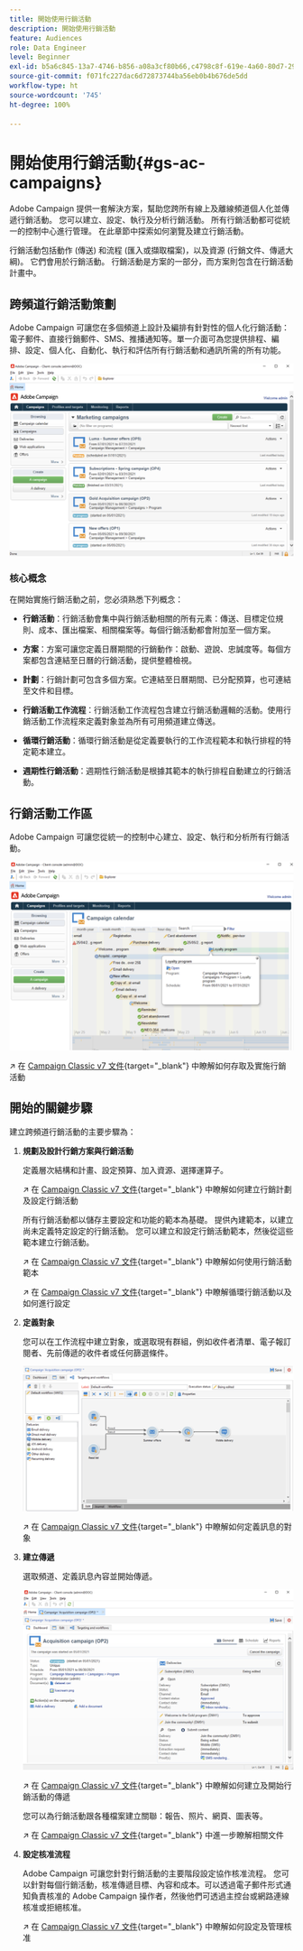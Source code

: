 ```yaml
---
title: 開始使用行銷活動
description: 開始使用行銷活動
feature: Audiences
role: Data Engineer
level: Beginner
exl-id: b5a6c845-13a7-4746-b856-a08a3cf80b66,c4798c8f-619e-4a60-80d7-29b9e4c61168
source-git-commit: f071fc227dac6d72873744ba56eb0b4b676de5dd
workflow-type: ht
source-wordcount: '745'
ht-degree: 100%

---
```


# 開始使用行銷活動{#gs-ac-campaigns}

Adobe Campaign 提供一套解決方案，幫助您跨所有線上及離線頻道個人化並傳遞行銷活動。 您可以建立、設定、執行及分析行銷活動。 所有行銷活動都可從統一的控制中心進行管理。 在此章節中探索如何瀏覽及建立行銷活動。

行銷活動包括動作 (傳送) 和流程 (匯入或擷取檔案)，以及資源 (行銷文件、傳遞大綱)。 它們會用於行銷活動。 行銷活動是方案的一部分，而方案則包含在行銷活動計畫中。

## 跨頻道行銷活動策劃

Adobe Campaign 可讓您在多個頻道上設計及編排有針對性的個人化行銷活動：電子郵件、直接行銷郵件、SMS、推播通知等。單一介面可為您提供排程、編排、設定、個人化、自動化、執行和評估所有行銷活動和通訊所需的所有功能。

![](assets/campaign-tab.png)

### 核心概念

在開始實施行銷活動之前，您必須熟悉下列概念：

* **行銷活動**：行銷活動會集中與行銷活動相關的所有元素：傳送、目標定位規則、成本、匯出檔案、相關檔案等。每個行銷活動都會附加至一個方案。

* **方案**：方案可讓您定義日曆期間的行銷動作：啟動、遊說、忠誠度等。每個方案都包含連結至日曆的行銷活動，提供整體檢視。

* **計劃**：行銷計劃可包含多個方案。它連結至日曆期間、已分配預算，也可連結至文件和目標。

* **行銷活動工作流程**：行銷活動工作流程包含建立行銷活動邏輯的活動。使用行銷活動工作流程來定義對象並為所有可用頻道建立傳送。

* **循環行銷活動**：循環行銷活動是從定義要執行的工作流程範本和執行排程的特定範本建立。

* **週期性行銷活動**：週期性行銷活動是根據其範本的執行排程自動建立的行銷活動。

## 行銷活動工作區

Adobe Campaign 可讓您從統一的控制中心建立、設定、執行和分析所有行銷活動。

![](assets/calendar.png)

↗️ 在 [Campaign Classic v7 文件](https://experienceleague.adobe.com/docs/campaign-classic/using/orchestrating-campaigns/about-marketing-campaigns/accessing-marketing-campaigns.html?lang=zh-Hant#orchestrating-campaigns){target=&quot;_blank&quot;} 中瞭解如何存取及實施行銷活動


## 開始的關鍵步驟

建立跨頻道行銷活動的主要步驟為：

1. **規劃及設計行銷方案與行銷活動**

   定義層次結構和計畫、設定預算、加入資源、選擇運算子。

   ↗️ 在 [Campaign Classic v7 文件](https://experienceleague.adobe.com/docs/campaign-classic/using/orchestrating-campaigns/orchestrate-campaigns/setting-up-marketing-campaigns.html?lang=zh-Hant#creating-plan-and-program-hierarchy){target=&quot;_blank&quot;} 中瞭解如何建立行銷計劃及設定行銷活動

   所有行銷活動都以儲存主要設定和功能的範本為基礎。 提供內建範本，以建立尚未定義特定設定的行銷活動。 您可以建立和設定行銷活動範本，然後從這些範本建立行銷活動。

   ↗️ 在 [Campaign Classic v7 文件](https://experienceleague.adobe.com/docs/campaign-classic/using/orchestrating-campaigns/orchestrate-campaigns/marketing-campaign-templates.html?lang=zh-Hant#orchestrating-campaigns){target=&quot;_blank&quot;} 中瞭解如何使用行銷活動範本

   ↗️ 在 [Campaign Classic v7 文件](https://experienceleague.adobe.com/docs/campaign-classic/using/orchestrating-campaigns/orchestrate-campaigns/setting-up-marketing-campaigns.html?lang=zh-Hant#recurring-and-periodic-campaigns){target=&quot;_blank&quot;} 中瞭解循環行銷活動以及如何進行設定

1. **定義對象**

   您可以在工作流程中建立對象，或選取現有群組，例如收件者清單、電子報訂閱者、先前傳遞的收件者或任何篩選條件。

   ![](assets/campaign-wf.png)

   ↗️ 在 [Campaign Classic v7 文件](https://experienceleague.adobe.com/docs/campaign-classic/using/orchestrating-campaigns/orchestrate-campaigns/marketing-campaign-target.html?lang=zh-Hant#orchestrating-campaigns){target=&quot;_blank&quot;} 中瞭解如何定義訊息的對象

1. **建立傳遞**

   選取頻道、定義訊息內容並開始傳遞。

   ![](assets/campaign-dashboard.png)

   ↗️ 在 [Campaign Classic v7 文件](https://experienceleague.adobe.com/docs/campaign-classic/using/orchestrating-campaigns/orchestrate-campaigns/marketing-campaign-deliveries.html?lang=zh-Hant#creating-deliveries){target=&quot;_blank&quot;} 中瞭解如何建立及開始行銷活動的傳遞

   您可以為行銷活動跟各種檔案建立關聯：報告、照片、網頁、圖表等。

   ↗️ 在 [Campaign Classic v7 文件](https://experienceleague.adobe.com/docs/campaign-classic/using/orchestrating-campaigns/orchestrate-campaigns/marketing-campaign-assets.html?lang=zh-Hant#adding-documents){target=&quot;_blank&quot;} 中進一步瞭解相關文件

1. **設定核准流程**

   Adobe Campaign 可讓您針對行銷活動的主要階段設定協作核准流程。 您可以針對每個行銷活動，核准傳遞目標、內容和成本。可以透過電子郵件形式通知負責核准的 Adobe Campaign 操作者，然後他們可透過主控台或網路連線核准或拒絕核准。

   ↗️ 在 [Campaign Classic v7 文件](https://experienceleague.adobe.com/docs/campaign-classic/using/orchestrating-campaigns/orchestrate-campaigns/marketing-campaign-approval.html?lang=zh-Hant#orchestrating-campaigns){target=&quot;_blank&quot;} 中瞭解如何設定及管理核准

